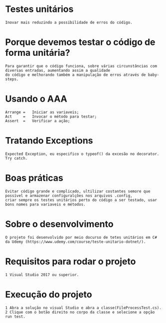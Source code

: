 # Testes unitários
	Inovar mais reduzindo a possibilidade de erros do código.
	
# Porque devemos testar o código de forma unitária?
	Para garantir que o código funciona, sobre várias circunstâncias com diversas entradas, aumentando assim a qualidade 
	do código e melhorando também a manipulação de erros através de baby-steps.

# Usando o AAA
	Arrange = 	Iniciar as variaveis;
	Act		=	Invocar o método para testar;
	Assert	=	Verificar a ação;

# Tratando Exceptions
	Expected Exception, eu especifico o typeof() da excesão no decorator.
	Try catch.

# Boas práticas
	Evitar código grande e complicado, ultilizar costantes semore que possível e armazenar configuralções nos arquivos .config,
	criar sempre os testes unitários perto do código a ser testado, usar bons nomes para variaveis e métodos.

# Sobre o desenvolvimento
	O projeto foi desenvolvido por meio docurso de tetes unitários em C# da Udemy (https://www.udemy.com/course/teste-unitario-dotnet/).

# Requisitos para rodar o projeto
	1 Visual Studio 2017 ou superior.
	
# Execução do projeto
	1 Abra a solução no visual Studio e abra a classe(FileProcessTest.cs).
	2 Clique com o botão direito no corpo da classe e selecione a opção run test.

